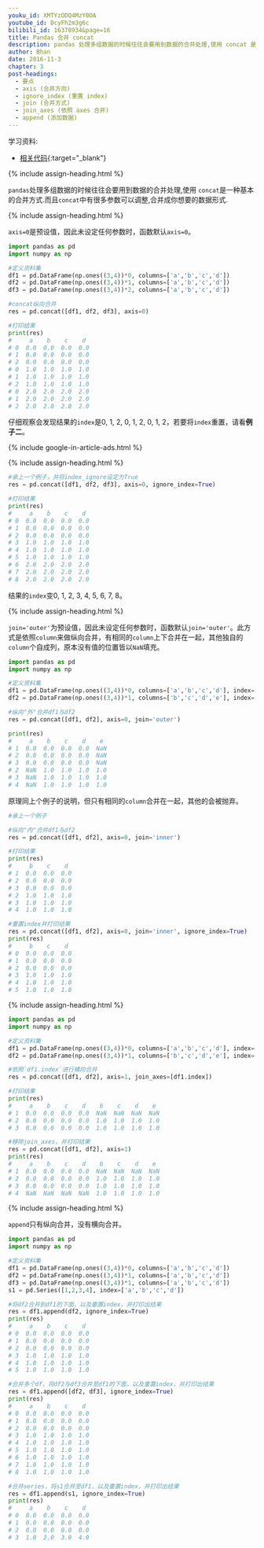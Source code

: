 ```yaml
---
youku_id: XMTYzODQ4MzY0OA
youtube_id: DcyFh2m3g6c
bilibili_id: 16378934&page=16
title: Pandas 合并 concat
description: pandas 处理多组数据的时候往往会要用到数据的合并处理,使用 concat 是一种基本的合并方式.而且 concat 中有很多参数可以调整,合并成你想要的数据形式.
author: Bhan
date: 2016-11-3
chapter: 3
post-headings:
  - 要点
  - axis (合并方向)
  - ignore_index (重置 index)
  - join (合并方式)
  - join_axes (依照 axes 合并)
  - append (添加数据)
---
```


学习资料:
  * [相关代码](https://github.com/MorvanZhou/tutorials/blob/master/numpy%26pandas/16_concat.py){:target="_blank"}

{% include assign-heading.html %}

`pandas`处理多组数据的时候往往会要用到数据的合并处理,使用 `concat`是一种基本的合并方式.而且`concat`中有很多参数可以调整,合并成你想要的数据形式.


{% include assign-heading.html %}


`axis=0`是预设值，因此未设定任何参数时，函数默认`axis=0`。

```python
import pandas as pd
import numpy as np

#定义资料集
df1 = pd.DataFrame(np.ones((3,4))*0, columns=['a','b','c','d'])
df2 = pd.DataFrame(np.ones((3,4))*1, columns=['a','b','c','d'])
df3 = pd.DataFrame(np.ones((3,4))*2, columns=['a','b','c','d'])

#concat纵向合并
res = pd.concat([df1, df2, df3], axis=0)

#打印结果
print(res)
#     a    b    c    d
# 0  0.0  0.0  0.0  0.0
# 1  0.0  0.0  0.0  0.0
# 2  0.0  0.0  0.0  0.0
# 0  1.0  1.0  1.0  1.0
# 1  1.0  1.0  1.0  1.0
# 2  1.0  1.0  1.0  1.0
# 0  2.0  2.0  2.0  2.0
# 1  2.0  2.0  2.0  2.0
# 2  2.0  2.0  2.0  2.0
```

仔细观察会发现结果的`index`是0, 1, 2, 0, 1, 2, 0, 1, 2，若要将`index`重置，请看**例子二**。

{% include google-in-article-ads.html %}

{% include assign-heading.html %}


```python
#承上一个例子，并将index_ignore设定为True
res = pd.concat([df1, df2, df3], axis=0, ignore_index=True)

#打印结果
print(res)
#     a    b    c    d
# 0  0.0  0.0  0.0  0.0
# 1  0.0  0.0  0.0  0.0
# 2  0.0  0.0  0.0  0.0
# 3  1.0  1.0  1.0  1.0
# 4  1.0  1.0  1.0  1.0
# 5  1.0  1.0  1.0  1.0
# 6  2.0  2.0  2.0  2.0
# 7  2.0  2.0  2.0  2.0
# 8  2.0  2.0  2.0  2.0
```

结果的`index`变0, 1, 2, 3, 4, 5, 6, 7, 8。

{% include assign-heading.html %}


`join='outer'`为预设值，因此未设定任何参数时，函数默认`join='outer'`。此方式是依照`column`来做纵向合并，有相同的`column`上下合并在一起，其他独自的`column`个自成列，原本没有值的位置皆以`NaN`填充。

```python
import pandas as pd
import numpy as np

#定义资料集
df1 = pd.DataFrame(np.ones((3,4))*0, columns=['a','b','c','d'], index=[1,2,3])
df2 = pd.DataFrame(np.ones((3,4))*1, columns=['b','c','d','e'], index=[2,3,4])

#纵向"外"合并df1与df2
res = pd.concat([df1, df2], axis=0, join='outer')

print(res)
#     a    b    c    d    e
# 1  0.0  0.0  0.0  0.0  NaN
# 2  0.0  0.0  0.0  0.0  NaN
# 3  0.0  0.0  0.0  0.0  NaN
# 2  NaN  1.0  1.0  1.0  1.0
# 3  NaN  1.0  1.0  1.0  1.0
# 4  NaN  1.0  1.0  1.0  1.0
```


原理同上个例子的说明，但只有相同的`column`合并在一起，其他的会被抛弃。

```python
#承上一个例子

#纵向"内"合并df1与df2
res = pd.concat([df1, df2], axis=0, join='inner')

#打印结果
print(res)
#     b    c    d
# 1  0.0  0.0  0.0
# 2  0.0  0.0  0.0
# 3  0.0  0.0  0.0
# 2  1.0  1.0  1.0
# 3  1.0  1.0  1.0
# 4  1.0  1.0  1.0

#重置index并打印结果
res = pd.concat([df1, df2], axis=0, join='inner', ignore_index=True)
print(res)
#     b    c    d
# 0  0.0  0.0  0.0
# 1  0.0  0.0  0.0
# 2  0.0  0.0  0.0
# 3  1.0  1.0  1.0
# 4  1.0  1.0  1.0
# 5  1.0  1.0  1.0
```

{% include assign-heading.html %}


```python
import pandas as pd
import numpy as np

#定义资料集
df1 = pd.DataFrame(np.ones((3,4))*0, columns=['a','b','c','d'], index=[1,2,3])
df2 = pd.DataFrame(np.ones((3,4))*1, columns=['b','c','d','e'], index=[2,3,4])

#依照`df1.index`进行横向合并
res = pd.concat([df1, df2], axis=1, join_axes=[df1.index])

#打印结果
print(res)
#     a    b    c    d    b    c    d    e
# 1  0.0  0.0  0.0  0.0  NaN  NaN  NaN  NaN
# 2  0.0  0.0  0.0  0.0  1.0  1.0  1.0  1.0
# 3  0.0  0.0  0.0  0.0  1.0  1.0  1.0  1.0

#移除join_axes，并打印结果
res = pd.concat([df1, df2], axis=1)
print(res)
#     a    b    c    d    b    c    d    e
# 1  0.0  0.0  0.0  0.0  NaN  NaN  NaN  NaN
# 2  0.0  0.0  0.0  0.0  1.0  1.0  1.0  1.0
# 3  0.0  0.0  0.0  0.0  1.0  1.0  1.0  1.0
# 4  NaN  NaN  NaN  NaN  1.0  1.0  1.0  1.0
```

{% include assign-heading.html %}

`append`只有纵向合并，没有横向合并。

```python
import pandas as pd
import numpy as np

#定义资料集
df1 = pd.DataFrame(np.ones((3,4))*0, columns=['a','b','c','d'])
df2 = pd.DataFrame(np.ones((3,4))*1, columns=['a','b','c','d'])
df3 = pd.DataFrame(np.ones((3,4))*1, columns=['a','b','c','d'])
s1 = pd.Series([1,2,3,4], index=['a','b','c','d'])

#将df2合并到df1的下面，以及重置index，并打印出结果
res = df1.append(df2, ignore_index=True)
print(res)
#     a    b    c    d
# 0  0.0  0.0  0.0  0.0
# 1  0.0  0.0  0.0  0.0
# 2  0.0  0.0  0.0  0.0
# 3  1.0  1.0  1.0  1.0
# 4  1.0  1.0  1.0  1.0
# 5  1.0  1.0  1.0  1.0

#合并多个df，将df2与df3合并至df1的下面，以及重置index，并打印出结果
res = df1.append([df2, df3], ignore_index=True)
print(res)
#     a    b    c    d
# 0  0.0  0.0  0.0  0.0
# 1  0.0  0.0  0.0  0.0
# 2  0.0  0.0  0.0  0.0
# 3  1.0  1.0  1.0  1.0
# 4  1.0  1.0  1.0  1.0
# 5  1.0  1.0  1.0  1.0
# 6  1.0  1.0  1.0  1.0
# 7  1.0  1.0  1.0  1.0
# 8  1.0  1.0  1.0  1.0

#合并series，将s1合并至df1，以及重置index，并打印出结果
res = df1.append(s1, ignore_index=True)
print(res)
#     a    b    c    d
# 0  0.0  0.0  0.0  0.0
# 1  0.0  0.0  0.0  0.0
# 2  0.0  0.0  0.0  0.0
# 3  1.0  2.0  3.0  4.0
```



